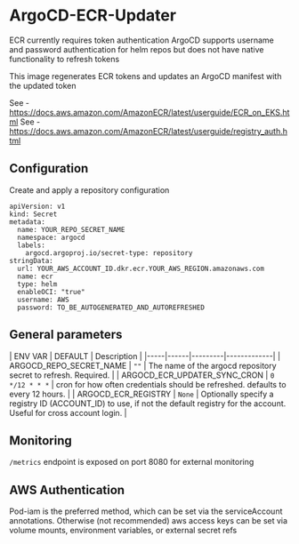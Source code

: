 # ArgoCD-ECR-Updater

ECR currently requires token authentication
ArgoCD supports username and password authentication for helm repos but does not have native functionality to refresh tokens

This image regenerates ECR tokens and updates an ArgoCD manifest with the updated token

See - https://docs.aws.amazon.com/AmazonECR/latest/userguide/ECR_on_EKS.html
See - https://docs.aws.amazon.com/AmazonECR/latest/userguide/registry_auth.html

## Configuration
Create and apply a repository configuration
```
apiVersion: v1
kind: Secret
metadata:
  name: YOUR_REPO_SECRET_NAME
  namespace: argocd
  labels:
    argocd.argoproj.io/secret-type: repository
stringData:
  url: YOUR_AWS_ACCOUNT_ID.dkr.ecr.YOUR_AWS_REGION.amazonaws.com
  name: ecr
  type: helm
  enableOCI: "true"
  username: AWS
  password: TO_BE_AUTOGENERATED_AND_AUTOREFRESHED
```

## General parameters

| ENV VAR | DEFAULT | Description |
|-----|------|---------|-------------|
| ARGOCD_REPO_SECRET_NAME | `""` | The name of the argocd repository secret to refresh.  Required. |
| ARGOCD_ECR_UPDATER_SYNC_CRON | `0 */12 * * *` | cron for how often credentials should be refreshed.  defaults to every 12 hours. |
| ARGOCD_ECR_REGISTRY | `None` | Optionally specify a registry ID (ACCOUNT_ID) to use, if not the default registry for the account.  Useful for cross account login. |

## Monitoring
`/metrics` endpoint is exposed on port 8080 for external monitoring

## AWS Authentication
Pod-iam is the preferred method, which can be set via the serviceAccount annotations.
Otherwise (not recommended) aws access keys can be set via volume mounts, environment variables, or external secret refs
